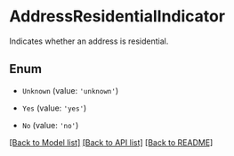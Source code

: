 # AddressResidentialIndicator

Indicates whether an address is residential.

## Enum

* `Unknown` (value: `'unknown'`)

* `Yes` (value: `'yes'`)

* `No` (value: `'no'`)

[[Back to Model list]](../README.md#documentation-for-models) [[Back to API list]](../README.md#documentation-for-api-endpoints) [[Back to README]](../README.md)
